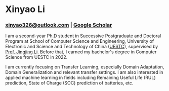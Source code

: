 # Xinyao Li
### xinyao326@outlook.com | [Google Scholar](https://scholar.google.com/citations?user=lO0a_BUAAAAJ)
I am a second-year Ph.D student in Successive Postgraduate and Doctoral Program at School of Computer Science and Engineering, University of Electronic and Science and Technology of China ([UESTC](https://www.uestc.edu.cn/)), supervised by [Prof. Jingjing Li](lijin118.github.io). Before that, I earned my bachelor's degree in Computer Science from UESTC in 2022.

I am currently focusing on Transfer Learning, especially Domain Adaptation, Domain Generalization and relevant transfer settings. I am also interested in applied machine learning in fields including Remaining Useful Life (RUL) prediction, State of Charge (SOC) prediction of batteries, etc. 
